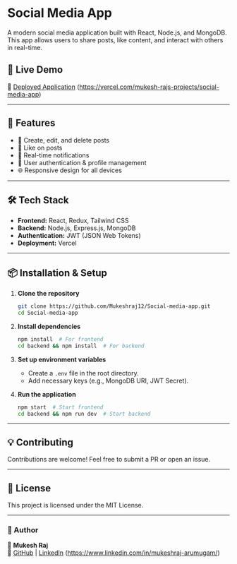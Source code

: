 # Social Media App

A modern social media application built with React, Node.js, and MongoDB. This app allows users to share posts, like content, and interact with others in real-time.

## 🚀 Live Demo
🔗 [Deployed Application](#) (https://vercel.com/mukesh-rajs-projects/social-media-app)

---

## 📌 Features
- 📝 Create, edit, and delete posts
- 💬 Like on posts
- 🔔 Real-time notifications
- 👤 User authentication & profile management
- 🌐 Responsive design for all devices

---

## 🛠️ Tech Stack
- **Frontend:** React, Redux, Tailwind CSS
- **Backend:** Node.js, Express.js, MongoDB
- **Authentication:** JWT (JSON Web Tokens)
- **Deployment:** Vercel

---

## 📦 Installation & Setup

1. **Clone the repository**
   ```bash
   git clone https://github.com/Mukeshraj12/Social-media-app.git
   cd Social-media-app
   ```

2. **Install dependencies**
   ```bash
   npm install  # For frontend
   cd backend && npm install  # For backend
   ```

3. **Set up environment variables**
   - Create a `.env` file in the root directory.
   - Add necessary keys (e.g., MongoDB URI, JWT Secret).

4. **Run the application**
   ```bash
   npm start  # Start frontend
   cd backend && npm run dev  # Start backend
   ```

---

## 💡 Contributing
Contributions are welcome! Feel free to submit a PR or open an issue.

---

## 📄 License
This project is licensed under the MIT License.

---

### 🎯 Author
👤 **Mukesh Raj**  
🔗 [GitHub](https://github.com/Mukeshraj12) | [LinkedIn](#) (https://www.linkedin.com/in/mukeshraj-arumugam/)
